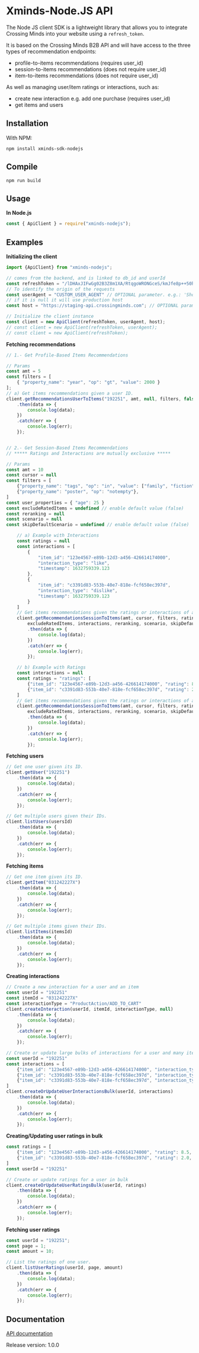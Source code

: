 # Xminds-Node.JS API

The Node JS client SDK is a lightweight library that allows you to integrate Crossing Minds into your website using a `refresh_token`. 

It is based on the Crossing Minds B2B API and will have access to the three types of recommendation endpoints:
- profile-to-items recommendations (requires user_id)
- session-to-items recommendations (does not require user_id)
- item-to-items recommendations (does not require user_id)


As well as managing user/item ratings or interactions, such as:
- create new interaction e.g. add one purchase (requires user_id)
- get items and users



## Installation

With NPM:
```
npm install xminds-sdk-nodejs
```

## Compile
```
npm run build
```

## Usage

**In Node.js**

```js
const { ApiClient } = require("xminds-nodejs");
```

## Examples

**Initializing the client**
```js
import {ApiClient} from "xminds-nodejs";

// comes from the backend, and is linked to db_id and userId
const refreshToken = "/lDHAxJIFwGg02B3Z8m1XA/RtqgoWRONGceS/kmJfe8p++50hOBJnyaqjrU8pPGmFmCvSxk6JPdxTg==";
// To identify the origin of the requests
const userAgent = "CUSTOM_USER_AGENT" // OPTIONAL parameter. e.g.: 'Shopify/SHOP_NAME'
// if it is null it will use production host
const host = "https://staging-api.crossingminds.com"; // OPTIONAL parameter

// Initialize the client instance
const client = new ApiClient(refreshToken, userAgent, host);
// const client = new ApiClient(refreshToken, userAgent);
// const client = new ApiClient(refreshToken);
```

**Fetching recommendations**
```js
// 1.- Get Profile-Based Items Recommendations

// Params
const amt = 5
const filters = [
    { "property_name": "year", "op": "gt", "value": 2000 }
];
// a) Get items recommendations given a user ID.
client.getRecommendationsUserToItems("192251", amt, null, filters, false)
    .then(data => {
        console.log(data);
    })
    .catch(err => {
        console.log(err);
    });


// 2.- Get Session-Based Items Recommendations
// ***** Ratings and Interactions are mutually exclusive *****

// Params
const amt = 10
const cursor = null
const filters = [
    {"property_name": "tags", "op": "in", "value": ["family", "fiction"]},
    {"property_name": "poster", "op": "notempty"},
]
const user_properties = { "age": 25 }
const excludeRatedItems = undefined // enable default value (false)
const reranking = null
const scenario = null
const skipDefaultScenario = undefined // enable default value (false)

    // a) Example with Interactions
    const ratings = null
    const interactions = [
        {
            "item_id": "123e4567-e89b-12d3-a456-426614174000",
            "interaction_type": "like",
            "timestamp": 1632759339.123
        },
        {
            "item_id": "c3391d83-553b-40e7-818e-fcf658ec397d",
            "interaction_type": "dislike",
            "timestamp": 1632759339.123
        }
    ]
    // Get items recommendations given the ratings or interactions of an anonymous session.
    client.getRecommendationsSessionToItems(amt, cursor, filters, ratings, userProperties, 
        excludeRatedItems, interactions, reranking, scenario, skipDefaultScenario)
        .then(data => {
            console.log(data);
        })
        .catch(err => {
            console.log(err);
        });

    // b) Example with Ratings
    const interactions = null
    const ratings = "ratings": [
        {"item_id": "123e4567-e89b-12d3-a456-426614174000", "rating": 8.5},
        {"item_id": "c3391d83-553b-40e7-818e-fcf658ec397d", "rating": 2.0}
    ]
    // Get items recommendations given the ratings or interactions of an anonymous session.
    client.getRecommendationsSessionToItems(amt, cursor, filters, ratings, userProperties, 
        excludeRatedItems, interactions, reranking, scenario, skipDefaultScenario)
        .then(data => {
            console.log(data);
        })
        .catch(err => {
            console.log(err);
        });
```

**Fetching users**
```js
// Get one user given its ID.
client.getUser("192251")
    .then(data => {
        console.log(data);
    })
    .catch(err => {
        console.log(err);
    });

// Get multiple users given their IDs.
client.listUsers(usersId)
    .then(data => {
        console.log(data);
    })
    .catch(err => {
        console.log(err);
    });
```

**Fetching items**
```js
// Get one item given its ID.
client.getItem("031242227X")
    .then(data => {
        console.log(data);
    })
    .catch(err => {
        console.log(err);
    });

// Get multiple items given their IDs.
client.listItems(itemsId)
    .then(data => {
        console.log(data);
    })
    .catch(err => {
        console.log(err);
    });
```

**Creating interactions**
```js
// Create a new interaction for a user and an item
const userId = "192251"
const itemId = "031242227X"
const interactionType = "ProductAction/ADD_TO_CART"
client.createInteraction(userId, itemId, interactionType, null)
    .then(data => {
        console.log(data);
    })
    .catch(err => {
        console.log(err);
    });

// Create or update large bulks of interactions for a user and many items
const userId = "192251"
const interactions = [
    {"item_id": "123e4567-e89b-12d3-a456-426614174000", "interaction_type": "productView", "timestamp": 1588812345},
    {"item_id": "c3391d83-553b-40e7-818e-fcf658ec397d", "interaction_type": "productView", "timestamp": 1588854321},
    {"item_id": "c3391d83-553b-40e7-818e-fcf658ec397d", "interaction_type": "addToCart", "timestamp": 1588866349}
]
client.createOrUpdateUserInteractionsBulk(userId, interactions)
    .then(data => {
        console.log(data);
    })
    .catch(err => {
        console.log(err);
    });
```

**Creating/Updating user ratings in bulk**
```js
const ratings = [
    {"item_id": "123e4567-e89b-12d3-a456-426614174000", "rating": 8.5, "timestamp": 1588812345},
    {"item_id": "c3391d83-553b-40e7-818e-fcf658ec397d", "rating": 2.0, "timestamp": 1588854321}
]
const userId = "192251"

// Create or update ratings for a user in bulk
client.createOrUpdateUserRatingsBulk(userId, ratings)
    .then(data => {
        console.log(data);
    })
    .catch(err => {
        console.log(err);
    });
```

**Fetching user ratings**
```js
const userId = "192251";
const page = 1;
const amount = 10;

// List the ratings of one user.
client.listUserRatings(userId, page, amount)
    .then(data => {
        console.log(data);
    })
    .catch(err => {
        console.log(err);
    });
```

## Documentation

[API documentation](https://docs.api.crossingminds.com/index.html)

Release version: 1.0.0
